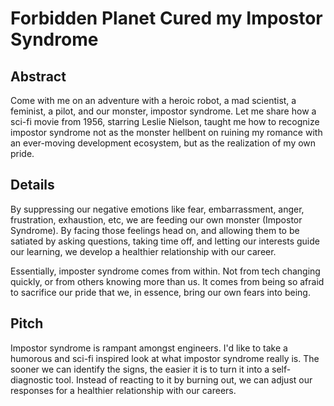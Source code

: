 # Forbidden Planet Cured my Impostor Syndrome

## Abstract

Come with me on an adventure with a heroic robot, a mad scientist, a feminist, a pilot, and our monster, impostor syndrome. Let me share how a sci-fi movie from 1956, starring Leslie Nielson, taught me how to recognize impostor syndrome not as the monster hellbent on ruining my romance with an ever-moving development ecosystem, but as the realization of my own pride. 

## Details

By suppressing our negative emotions like fear, embarrassment, anger, frustration, exhaustion, etc, we are feeding our own monster (Impostor Syndrome). By facing those feelings head on, and allowing them to be satiated by asking questions, taking time off, and letting our interests guide our learning, we develop a healthier relationship with our career.

Essentially, imposter syndrome comes from within. Not from tech changing quickly, or from others knowing more than us. It comes from being so afraid to sacrifice our pride that we, in essence, bring our own fears into being.

## Pitch

Impostor syndrome is rampant amongst engineers. I'd like to take a humorous and sci-fi inspired look at what impostor syndrome really is. The sooner we can identify the signs, the easier it is to turn it into a self-diagnostic tool. Instead of reacting to it by burning out, we can adjust our responses for a healthier relationship with our careers. 
